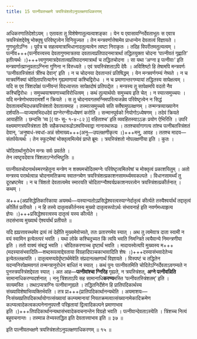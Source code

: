 ```yaml
---
title: 15 पात्नीवतभक्षणे त्रयस्त्रिंशतोऽनुपलक्षणाधिकरणम्

---
```


अधिकरणातिदेशोऽयम् । एतावता तु विशेषेणातुल्यत्वाशङ्का । येन य एवासावग्निर्देवताभूतः स एवात्र त्रयस्त्रिंशद्देवेषु भोक्तृषु परिवेष्टृत्वेन विनियुज्यत । तेन मन्त्रवर्णात्तेषामेव प्राधान्येन देवतात्वं विज्ञायते । गुणभूतोऽग्निः । पूर्वत्र च सहत्वमात्राभिधानादतुल्यत्वेन त्वष्टा निराकृतः । तदिह विपरीतमतुल्यत्वम् । पत्नीव+++(पत्नीवत्त्वस्य देवतागुणमात्रतया दवतात्वप्रतिपादनमात्रार्था तद्धितयुक्ता चोदना ‘पात्नीवतं गृह्णाति’ इतीत्यर्थः ।)+++त्त्वगुणमात्रदेवतात्वप्रतिपादनमात्रार्था च तद्धितचोदना । सा यथा ‘अग्ना इ पत्नीवाः’ इति मन्त्रवर्णात्प्राप्नुवताऽग्निना गुणिना न विरुध्यते । एवं त्रयस्त्रिंशताऽपि देवैः । अविशिष्टो हि तेषामपि मन्त्रवर्णः ‘पत्नीवतस्त्रिंशतं त्रींश्च देवान्’ इति । न च चोदनया देवतान्तरं प्रतिषिद्धम् । येन मन्त्रवर्णगम्यं नेष्यते । न च मात्रवर्णिक्यां चोदितापरित्यागेन गृह्यमाणायां कश्चिद्विरोधः । न च प्रमाणान्तरगम्यायां तद्धितस्य सापेक्षत्वम् । यदि स एव त्रिंशदपेक्षं पत्नीवन्तं विदध्यात्ततः सापेक्षदोषं प्रतिपद्येत । मन्त्रस्य तु सापेक्षमपि वदतो नैव कश्चिद्विरोधः । समुच्चयाश्रयणाच्चाविरोधित्वम् । कथं तुल्यार्थयोः समुच्चय इति चेत् । न स्यात्समुच्चयः । यदि मन्त्रेणोभयपरामर्शो न क्रियते । स तु चोदनावगतमग्निमपरित्यजन्नेव परिवेष्टृत्वेन न सिद्धं देवतात्वमभिदधत्त्रयस्त्रिंशतो देवतात्वमाह । तस्मात्समुच्चये सति सर्वेषामुपलक्षणम् । तन्मन्त्रव्याख्यानेन दर्शयति—याज्यामभिदधदेवं ह्यग्नेरग्नीदध्येषणं करोति । सन्मानपूर्वको नियोगोऽध्येषणम् । तदेवं क्रियते आयाहीति । छन्दसि ‘व्य \[( पा॰ सू॰ १-४-८२ )\] वहिताश्च’ इति व्यवहितस्याऽऽङः प्रयोग ऐभिरिति । उपरि वक्ष्यमाणत्रयस्त्रिंशता देवैः सहैकरथारूढोऽश्वविभवाद्वा नानारथारूढः । ततश्चार्वागागत्य तांश्च पत्नीबतस्त्रिंशतं देवान्, ‘अनुष्वधं-स्वधां-अन्नं सोमाख्य+++(अनु—उपलक्षणीकृत्य ।)+++मनु, आवह । ततश्च मादय—संतर्पयेत्यर्थः । तेन स्फुटमेषां भोक्तृत्वमित्येवं प्राप्ते ब्रूमः । त्रयस्त्रिंशतो नोपलक्षणीया इति । कुतः ।

चोदितार्थानुरोधेन मन्त्रः सर्वः प्रवर्तते ।  
तेन त्वष्टृवदेवात्र त्रिंशताऽग्नेरभिष्टुतिः ॥  


पात्नीवतचोदनार्थस्मरणहेतुना मन्त्रेण न शक्यमचोदितमग्नेः परिवेष्टृत्वमितरेषां च मोक्तृत्वं प्रकाशयितुम् । अतो मन्त्रस्य परार्थत्वान्न चोदनामतिक्रम्य स्वातन्त्र्येण त्रयस्त्रिंशत्प्रकाशनसामर्थ्यमवकल्पते । विधानसामर्थ्यं तु दूरभ्रष्टमेव । न च त्रिंशतो देवतात्वमेव स्मारयति चोदिताग्न्यैश्वर्यप्रकाशनपरत्वेन त्रयस्त्रिंशत्प्रकीर्तनात् । कथम् ।

अ+++(अप्रसिद्धेतिकारिकाया अयमर्थः—यस्यान्यतोऽप्रसिद्धेश्वरत्वस्याग्नेर्दातृत्वं कीर्त्यते तस्यैश्वर्यार्थं तद्दातृत्वं कीर्तितं प्रतीयते । न हि तस्ये दातृत्वकीर्तनस्य मुख्यो दातृत्वरूपोऽर्थः संभावनार्ह इति नवर्णमध्याहृत्य ज्ञेयः ।)+++प्रसिद्धेश्वरत्वस्य दातृत्वं यस्य कीर्त्यते ।  
तदसंभाव्य मुख्यार्थ ऐश्वर्यार्थं प्रतीयते ॥  


यदि ह्यप्रत्तावस्थमेव द्रव्यं त्वं देहीति मुख्यमेवोच्यते, ततः प्रतारणमेव स्यात् । अथ तु त्वमेवात्र दाता स्वामी न वयं स्वामिन इत्येतत्परं भवति । यथा लोके कश्चिदुच्यत किं त्वयि भवति निमन्त्रिते त्वयैवान्ये निमन्त्रणीया इति । ततो वाक्यं संबद्धं भवति । चोदितकरणाच्च दृष्टार्थं भवति । मादायस्वेत्यपि मुख्यस्य म+++(मदस्यासंभवादिति—शब्दरूपत्वाद्देवताया विग्रहादिपञ्चकाभावादिति शेषः ।)+++दस्यासंभवादेतेभ्य इत्येतल्लक्षयति । दातृत्वमप्यग्रेर्दृष्टार्थमेवेति संप्रदानलक्षणार्थं विज्ञायते । विस्पष्टं च तद्धितेन यदन्यनिरपेक्षमवगतं तन्मन्त्रानुरोधेन बाधितं न स्यात् । कथं पुनः पात्नीवतमिति चोदितेऽग्निर्देवताऽवगम्यते न पुनस्त्रयस्त्रिंशद्देवता स्यात् । अत आह—**पत्नीवांश्चा ग्निरिह** गृह्यते, न त्रयस्त्रिंशत्, **अग्ने पत्नीवन्निति** सामानाधिकरण्यदर्शनात् । ननु त्रिंशताऽपि सह सामानाधि**करण्य**मस्ति ‘पत्नीवतस्त्रिंशतम्’ इति । सत्यमस्ति । तथाऽप्यत्राग्निः पत्नीवान्गृह्यते । तद्धितनिर्देशेन हि प्रातिपदिकार्थस्य संख्याविशेषाभिव्यक्तिर्भवति । तत्र प्रा+++(प्रातिपदिकार्थानन्यथेति । अयमाशयः—निःसंख्यप्रतिपदिकार्थायोगात्संख्यायां कल्प्यमानायां नियतक्रमत्वात्संख्यानामेकादिक्रमेण कल्प्यत्वादेकत्वकल्पनेनानुपपत्तौ परिहृतायां द्वित्वादिकल्पने प्रमाणाभाव इति ।)+++तिपदिकार्थानन्यथासंभवादेकवचनान्तेन विग्रहो भवति । पत्नीवान्देवताऽस्येति । त्रिंशच्च नित्यं बहुवचनान्तः । तस्मान्न तेभ्यस्तद्धित इति देवतात्त्वाभाव इति ॥ ३७ ॥

इति पात्नीवतभक्षणे त्रयस्त्रिंशतोऽनुपलक्षणाधिकरणम् ॥ १५ ॥
